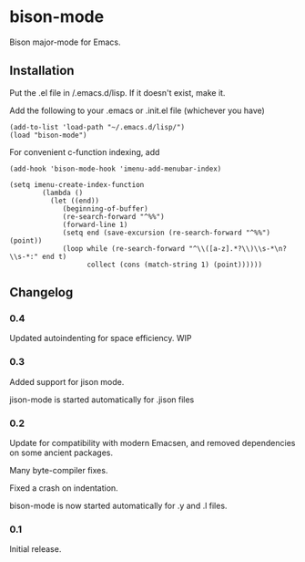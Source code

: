 # bison-mode

Bison major-mode for Emacs.

## Installation

Put the .el file in /.emacs.d/lisp. If it doesn't exist, make it.

Add the following to your .emacs or .init.el file (whichever you have)
```
(add-to-list 'load-path "~/.emacs.d/lisp/")
(load "bison-mode")
```
For convenient c-function indexing, add
```
(add-hook 'bison-mode-hook 'imenu-add-menubar-index)
```
```
(setq imenu-create-index-function 
        (lambda ()
          (let ((end))
             (beginning-of-buffer)
             (re-search-forward "^%%")
             (forward-line 1)
             (setq end (save-excursion (re-search-forward "^%%") (point))
             (loop while (re-search-forward "^\\([a-z].*?\\)\\s-*\n?\\s-*:" end t)
                   collect (cons (match-string 1) (point))))))
```
## Changelog
### 0.4
Updated autoindenting for space efficiency. WIP

### 0.3

Added support for jison mode.

jison-mode is started automatically for .jison files

### 0.2

Update for compatibility with modern Emacsen, and removed dependencies
on some ancient packages.

Many byte-compiler fixes.

Fixed a crash on indentation.

bison-mode is now started automatically for .y and .l files.

### 0.1

Initial release.
